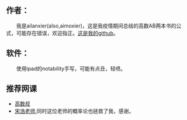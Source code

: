 ## 作者：
&emsp;&emsp;我是ailanxier(also,aimoxier)，这是我疫情期间总结的高数AB两本书的公式，可能存在错误，欢迎指正。[这是我的github](https://github.com/ailanxier?tab=repositories)。
## 软件：
&emsp;&emsp;使用ipad的notability手写，可能有点丑，轻喷。
## 推荐网课
+ [高数叔](https://www.bilibili.com/video/BV1mz4y127ue?from=search&seid=16921562538765988622)
+ [宋浩老师](https://www.bilibili.com/video/BV1Eb411u7Fw),同时这位老师的概率论也拯救了我，感谢。
